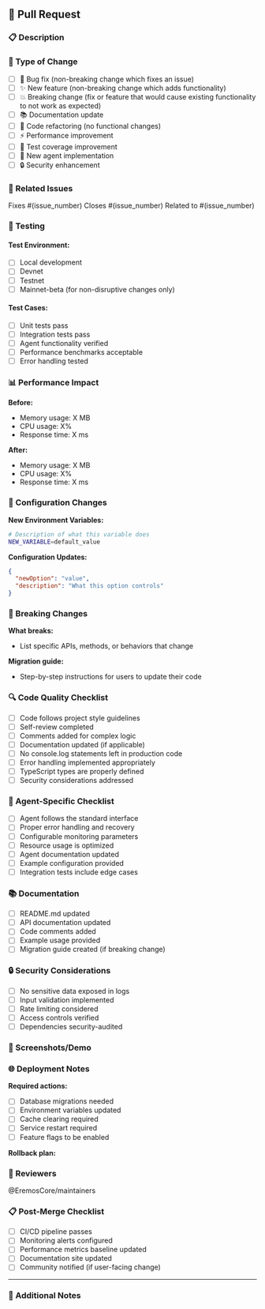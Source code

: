 ## 🚀 Pull Request

### 📋 Description
<!-- Provide a brief description of the changes in this PR -->

### 🎯 Type of Change
<!-- Mark the relevant option with an "x" -->
- [ ] 🐛 Bug fix (non-breaking change which fixes an issue)
- [ ] ✨ New feature (non-breaking change which adds functionality)
- [ ] 💥 Breaking change (fix or feature that would cause existing functionality to not work as expected)
- [ ] 📚 Documentation update
- [ ] 🔧 Code refactoring (no functional changes)
- [ ] ⚡ Performance improvement
- [ ] 🧪 Test coverage improvement
- [ ] 🤖 New agent implementation
- [ ] 🔒 Security enhancement

### 🔗 Related Issues
<!-- Link to any related issues using #issue_number -->
Fixes #(issue_number)
Closes #(issue_number)
Related to #(issue_number)

### 🧪 Testing
<!-- Describe the tests you ran and how to reproduce them -->

#### Test Environment:
- [ ] Local development
- [ ] Devnet
- [ ] Testnet
- [ ] Mainnet-beta (for non-disruptive changes only)

#### Test Cases:
<!-- List the specific test cases you've verified -->
- [ ] Unit tests pass
- [ ] Integration tests pass
- [ ] Agent functionality verified
- [ ] Performance benchmarks acceptable
- [ ] Error handling tested

### 📊 Performance Impact
<!-- If applicable, describe any performance implications -->

**Before:**
- Memory usage: X MB
- CPU usage: X%
- Response time: X ms

**After:**
- Memory usage: X MB
- CPU usage: X%
- Response time: X ms

### 🔧 Configuration Changes
<!-- List any new configuration options or environment variables -->

**New Environment Variables:**
```bash
# Description of what this variable does
NEW_VARIABLE=default_value
```

**Configuration Updates:**
```json
{
  "newOption": "value",
  "description": "What this option controls"
}
```

### 📝 Breaking Changes
<!-- If this is a breaking change, describe what breaks and how to migrate -->

**What breaks:**
- List specific APIs, methods, or behaviors that change

**Migration guide:**
- Step-by-step instructions for users to update their code

### 🔍 Code Quality Checklist
<!-- Verify these items before submitting -->

- [ ] Code follows project style guidelines
- [ ] Self-review completed
- [ ] Comments added for complex logic
- [ ] Documentation updated (if applicable)
- [ ] No console.log statements left in production code
- [ ] Error handling implemented appropriately
- [ ] TypeScript types are properly defined
- [ ] Security considerations addressed

### 🤖 Agent-Specific Checklist
<!-- Only fill if this PR involves agent changes -->

- [ ] Agent follows the standard interface
- [ ] Proper error handling and recovery
- [ ] Configurable monitoring parameters
- [ ] Resource usage is optimized
- [ ] Agent documentation updated
- [ ] Example configuration provided
- [ ] Integration tests include edge cases

### 📚 Documentation
<!-- List documentation that was added or updated -->

- [ ] README.md updated
- [ ] API documentation updated
- [ ] Code comments added
- [ ] Example usage provided
- [ ] Migration guide created (if breaking change)

### 🔒 Security Considerations
<!-- Address any security implications -->

- [ ] No sensitive data exposed in logs
- [ ] Input validation implemented
- [ ] Rate limiting considered
- [ ] Access controls verified
- [ ] Dependencies security-audited

### 📱 Screenshots/Demo
<!-- Add screenshots or GIFs for UI changes or new features -->

### 🌐 Deployment Notes
<!-- Any special considerations for deployment -->

**Required actions:**
- [ ] Database migrations needed
- [ ] Environment variables updated
- [ ] Cache clearing required
- [ ] Service restart required
- [ ] Feature flags to be enabled

**Rollback plan:**
<!-- Describe how to rollback if issues arise -->

### 👥 Reviewers
<!-- Tag specific reviewers if needed -->

@EremosCore/maintainers

### 📋 Post-Merge Checklist
<!-- Items to verify after merging -->

- [ ] CI/CD pipeline passes
- [ ] Monitoring alerts configured
- [ ] Performance metrics baseline updated
- [ ] Documentation site updated
- [ ] Community notified (if user-facing change)

---

### 💬 Additional Notes
<!-- Any additional context, concerns, or questions -->

